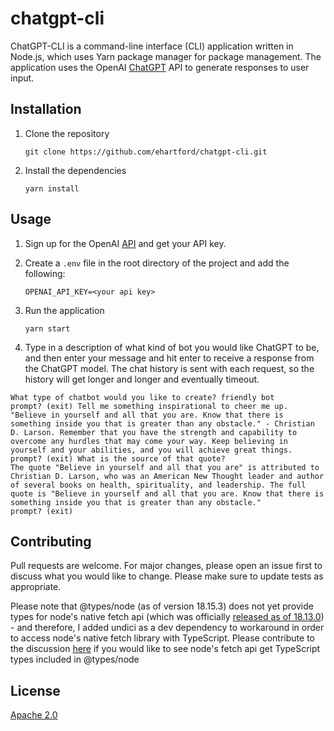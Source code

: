 # chatgpt-cli

ChatGPT-CLI is a command-line interface (CLI) application written in Node.js, which uses Yarn package manager for package management. The application uses the OpenAI [ChatGPT](https://api.openai.com/v1/chat/completions) API to generate responses to user input.

## Installation

1. Clone the repository

   ```
   git clone https://github.com/ehartford/chatgpt-cli.git
   ```

2. Install the dependencies

   ```
   yarn install
   ```

## Usage

1. Sign up for the OpenAI [API](https://platform.openai.com/account/api-keys) and get your API key.

2. Create a `.env` file in the root directory of the project and add the following:

   ```
   OPENAI_API_KEY=<your api key>
   ```

3. Run the application

   ```
   yarn start
   ```

4. Type in a description of what kind of bot you would like ChatGPT to be, and then enter your message and hit enter to receive a response from the ChatGPT model.  The chat history is sent with each request, so the history will get longer and longer and eventually timeout.

```
What type of chatbot would you like to create? friendly bot
prompt? (exit) Tell me something inspirational to cheer me up.
"Believe in yourself and all that you are. Know that there is something inside you that is greater than any obstacle." - Christian D. Larson. Remember that you have the strength and capability to overcome any hurdles that may come your way. Keep believing in yourself and your abilities, and you will achieve great things.
prompt? (exit) What is the source of that quote?
The quote "Believe in yourself and all that you are" is attributed to Christian D. Larson, who was an American New Thought leader and author of several books on health, spirituality, and leadership. The full quote is "Believe in yourself and all that you are. Know that there is something inside you that is greater than any obstacle."
prompt? (exit)
```

## Contributing

Pull requests are welcome. For major changes, please open an issue first to discuss what you would like to change. Please make sure to update tests as appropriate.

Please note that @types/node (as of version 18.15.3) does not yet provide types for node's native fetch api (which was officially [released as of 18.13.0](https://nodejs.org/en/blog/release/v18.13.0)) - and therefore, I added undici as a dev dependency to workaround in order to access node's native fetch library with TypeScript.  Please contribute to the discussion [here](https://github.com/DefinitelyTyped/DefinitelyTyped/issues/60924) if you would like to see node's fetch api get TypeScript types included in @types/node

## License

[Apache 2.0](https://raw.githubusercontent.com/ehartford/chatgpt-cli/main/LICENSE)